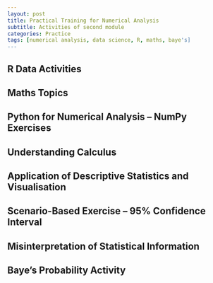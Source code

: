 ```yaml
---
layout: post
title: Practical Training for Numerical Analysis
subtitle: Activities of second module
categories: Practice
tags: [numerical analysis, data science, R, maths, baye's]
---
```


## R Data Activities

## Maths Topics

## Python for Numerical Analysis – NumPy Exercises

## Understanding Calculus

## Application of Descriptive Statistics and Visualisation

## Scenario-Based Exercise – 95% Confidence Interval 

## Misinterpretation of Statistical Information

## Baye’s Probability Activity
